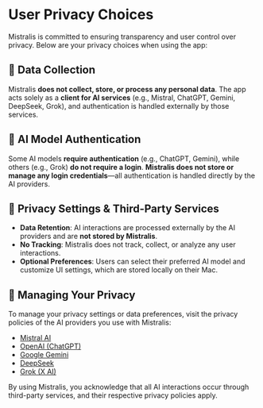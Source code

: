 # User Privacy Choices

Mistralis is committed to ensuring transparency and user control over privacy. Below are your privacy choices when using the app:

## 🔹 Data Collection
Mistralis **does not collect, store, or process any personal data**. The app acts solely as a **client for AI services** (e.g., Mistral, ChatGPT, Gemini, DeepSeek, Grok), and authentication is handled externally by those services.

## 🔹 AI Model Authentication  
Some AI models **require authentication** (e.g., ChatGPT, Gemini), while others (e.g., Grok) **do not require a login**. **Mistralis does not store or manage any login credentials**—all authentication is handled directly by the AI providers.

## 🔹 Privacy Settings & Third-Party Services  
- **Data Retention**: AI interactions are processed externally by the AI providers and are **not stored by Mistralis**.  
- **No Tracking**: Mistralis does not track, collect, or analyze any user interactions.  
- **Optional Preferences**: Users can select their preferred AI model and customize UI settings, which are stored locally on their Mac.  

## 🔹 Managing Your Privacy  
To manage your privacy settings or data preferences, visit the privacy policies of the AI providers you use with Mistralis:

- [Mistral AI](https://mistral.ai/privacy-policy/)  
- [OpenAI (ChatGPT)](https://openai.com/terms)  
- [Google Gemini](https://policies.google.com/privacy)  
- [DeepSeek](https://deepseek.com/privacy-policy)  
- [Grok (X AI)](https://x.ai/privacy)  

By using Mistralis, you acknowledge that all AI interactions occur through third-party services, and their respective privacy policies apply.
